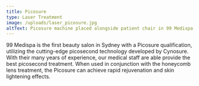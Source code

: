 ```yaml
---
title: Picosure
type: Laser Treatment
image: /uploads/laser_picosure.jpg
altText: Picosure machine placed alongside patient chair in 99 Medispa clinic room
---
```


99 Medispa is the first beauty salon in Sydney with a Picosure qualification, utilizing the cutting-edge picosecond technology developed by Cynosure. With their many years of experience, our medical staff are able provide the best picosecond treatment. When used in conjunction with the honeycomb lens treatment, the Picosure can achieve rapid rejuvenation and skin lightening effects.
